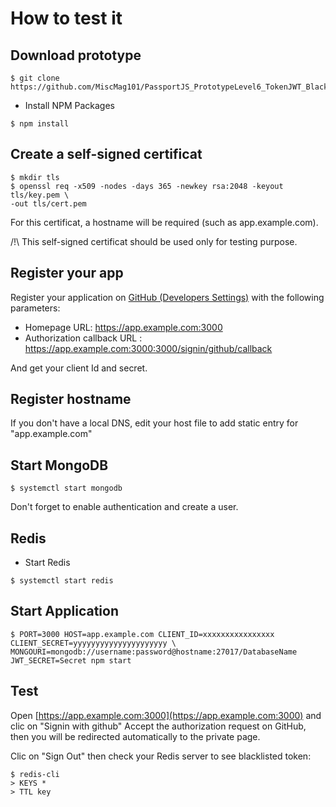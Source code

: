 
# How to test it

## Download prototype

```console
$ git clone https://github.com/MiscMag101/PassportJS_PrototypeLevel6_TokenJWT_Blacklist.git
```

* Install NPM Packages

```console
$ npm install
```

## Create a self-signed certificat

```console
$ mkdir tls
$ openssl req -x509 -nodes -days 365 -newkey rsa:2048 -keyout tls/key.pem \
-out tls/cert.pem
```

For this certificat, a hostname will be required (such as app.example.com).

/!\ This self-signed certificat should be used only for testing purpose.

## Register your app

Register your application on [GitHub (Developers Settings)](https://github.com/settings/developers) with the following parameters:
  - Homepage URL: https://app.example.com:3000
  - Authorization callback URL : https://app.example.com:3000:3000/signin/github/callback

And get your client Id and secret.

## Register hostname

If you don't have a local DNS, edit your host file to add static entry for "app.example.com"

## Start MongoDB

```console
$ systemctl start mongodb
```

Don't forget to enable authentication and create a user.

## Redis

* Start Redis

```console
$ systemctl start redis
```

## Start Application

```console
$ PORT=3000 HOST=app.example.com CLIENT_ID=xxxxxxxxxxxxxxxx CLIENT_SECRET=yyyyyyyyyyyyyyyyyyyyy \
MONGOURI=mongodb://username:password@hostname:27017/DatabaseName JWT_SECRET=Secret npm start
```

## Test

Open [https://app.example.com:3000](https://app.example.com:3000) and clic on "Signin with github"
Accept the authorization request on GitHub, then you will be redirected automatically to the private page.

Clic on "Sign Out" then check your Redis server to see blacklisted token:

```console
$ redis-cli
> KEYS *
> TTL key
```
